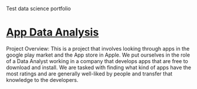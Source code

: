 Test data science portfolio

# [App Data Analysis](https://github.com/Tj-dev-py/Data_Science_Repository/blob/main/App%20Data%20Analysis%20.ipynb)
Project Overview:
This is a project that involves looking through apps in the google play market and the App store in Apple. We put ourselves in the role of a Data Analyst working in a company that develops apps that are free to download and install. We are tasked with finding what kind of apps have the most ratings and are generally well-liked by people and transfer that knowledge to the developers.

